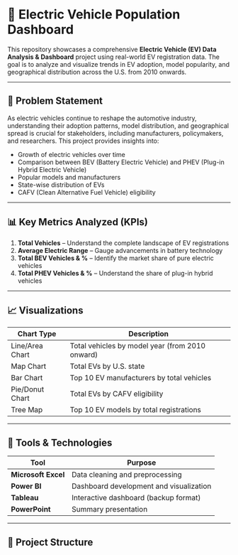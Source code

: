 # 🔌 Electric Vehicle Population Dashboard

This repository showcases a comprehensive **Electric Vehicle (EV) Data Analysis & Dashboard** project using real-world EV registration data. The goal is to analyze and visualize trends in EV adoption, model popularity, and geographical distribution across the U.S. from 2010 onwards.

---

## 📌 Problem Statement

As electric vehicles continue to reshape the automotive industry, understanding their adoption patterns, model distribution, and geographical spread is crucial for stakeholders, including manufacturers, policymakers, and researchers. This project provides insights into:

- Growth of electric vehicles over time  
- Comparison between BEV (Battery Electric Vehicle) and PHEV (Plug-in Hybrid Electric Vehicle)  
- Popular models and manufacturers  
- State-wise distribution of EVs  
- CAFV (Clean Alternative Fuel Vehicle) eligibility  

---

## 📊 Key Metrics Analyzed (KPIs)

1. **Total Vehicles** – Understand the complete landscape of EV registrations  
2. **Average Electric Range** – Gauge advancements in battery technology  
3. **Total BEV Vehicles & %** – Identify the market share of pure electric vehicles  
4. **Total PHEV Vehicles & %** – Understand the share of plug-in hybrid vehicles  

---

## 📈 Visualizations

| Chart Type         | Description |
|--------------------|-------------|
| Line/Area Chart    | Total vehicles by model year (from 2010 onward) |
| Map Chart          | Total EVs by U.S. state |
| Bar Chart          | Top 10 EV manufacturers by total vehicles |
| Pie/Donut Chart    | Total EVs by CAFV eligibility |
| Tree Map           | Top 10 EV models by total registrations |

---

## 🧰 Tools & Technologies

| Tool                  | Purpose                                 |
|-----------------------|-----------------------------------------|
| **Microsoft Excel**   | Data cleaning and preprocessing         |
| **Power BI**          | Dashboard development and visualization |
| **Tableau**           | Interactive dashboard (backup format)   |
| **PowerPoint**        | Summary presentation                    |

---

## 📂 Project Structure

